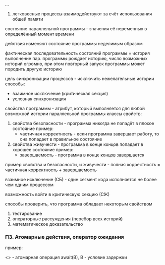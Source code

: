 ...

1) легковесные
	процессы взаимодействуют за счёт использования общей памяти

состояние параллельной программы - значения её переменных в определённый момент времени

действия изменяют состояние программы неделимым образом

фактическая последовательность состояний программы = история
выполнение пар. программы рождает историю, число возможных историй огромно, при этом повторный запуск программы может породить другую историю

цель синхронизации процессов - исключить нежелательные истории
способы:
- взаимное исключение (критическая секция)
- условная синхронизация

свойства программы - атрибут, который выполняется для любой возможной истории параллельной программы
классы свойств:
1) свойства безопасности - программа никогда не попадёт в плохое состояние
	 пример:
	- частичная корректность - если программа завершает работу, то она попадает в правильное состояние
2) свойства живучести - программа в конце концов попадает в хорошее состояние
	 пример:
	- завершаемость - программа в конце концов завершается

пример свойства и безопасности, и живучести - полная корректность = частичная корректность + завершаемость

взаимное исключение (СБ) - один сегмент кода исполняется не более чем одним процессом

возможность войти в критическую секцию (СЖ)

способы проверить, что программа обладает некоторым свойством
1) тестирование
2) операторные рассуждения (перебор всех историй)
3) математическое доказательство

### П3. Атомарные действия, оператор ожидания

пример:

<> - атомарная операция
await(B), B - условие задержки

